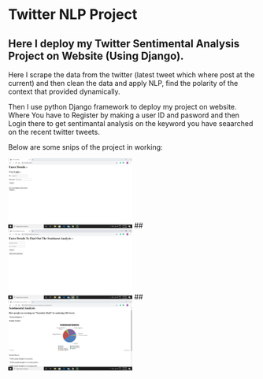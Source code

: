 # Twitter NLP Project
## Here I deploy my Twitter Sentimental Analysis Project on Website (Using Django).

Here I scrape the data from the twitter (latest tweet which where post at the current) and then clean the data and apply NLP, find the polarity of the context that provided dynamically.

Then I use python Django framework to deploy my project on website.
Where You have to Register by making a user ID and pasword and then Login there to get sentimantal
analysis on the keyword you have seaarched on the recent twitter tweets.

Below are some snips of the project in working:

<img src="Login_page.JPG" width=50% height=50%>
##
<img src="Enter_details.JPG" width=50% height=50%>
##
<img src="main_snip.JPG" width=50% height=50%>
